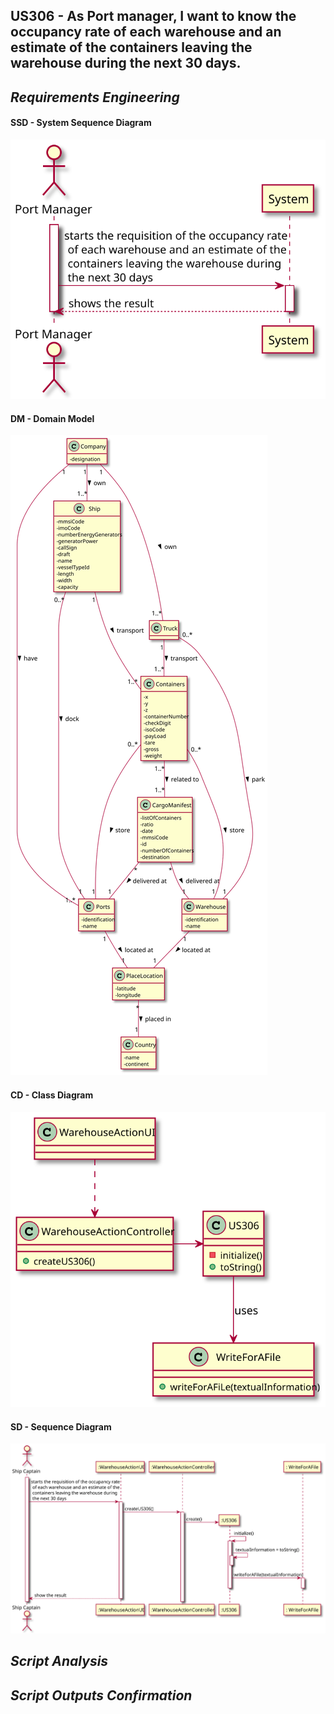 ## US306 - As Port manager, I want to know the occupancy rate of each warehouse and an estimate of the containers leaving the warehouse during the next 30 days.

## *Requirements Engineering*
#### SSD - System Sequence Diagram
![SSD_US306](US306_SSD.svg)
#### DM - Domain Model
![DM_US306](US306_DM.svg)
#### CD - Class Diagram
![CD_US306](US306_CD.svg)
#### SD - Sequence Diagram
![SD_US306](US306_SD.svg)


## *Script Analysis*

## *Script Outputs Confirmation*
